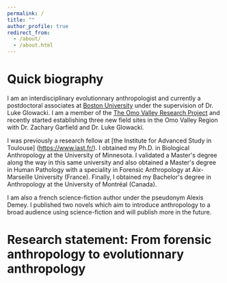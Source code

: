 ```yaml
---
permalink: /
title: ""
author_profile: true
redirect_from: 
  - /about/
  - /about.html
---
```

Quick biography
======

I am an interdisciplinary evolutionnary anthropologist and currently a postdoctoral associates at [Boston University](https://www.bu.edu/) under the supervision of Dr. Luke Glowacki. I am a member of the [The Omo Valley Research Project](http://www.omovalleyresearchproject.org) and recently started establishing three new field sites in the Omo Valley Region with Dr. Zachary Garfield and Dr. Luke Glowacki.

I was previously a research fellow at [the Institute for Advanced Study in Toulouse] (https://www.iast.fr/). I obtained my Ph.D. in Biological Anthropology at the University of Minnesota. I validated a Master's degree along the way in this same university and also obtained a Master's degree in Human Pathology with a speciality in Forensic Anthropology at Aix-Marseille University (France). Finally, I obtained my Bachelor's degree in Anthropology at the University of Montréal (Canada). 

I am also a french science-fiction author under the pseudonym Alexis Demey. I published two novels which aim to introduce anthropology to a broad audience using science-fiction and will publish more in the future.

Research statement: From forensic anthropology to evolutionnary anthropology 
======

